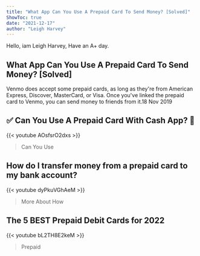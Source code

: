 ```yaml
---
title: "What App Can You Use A Prepaid Card To Send Money? [Solved]"
ShowToc: true 
date: "2021-12-17"
author: "Leigh Harvey" 
---
```


Hello, iam Leigh Harvey, Have an A+ day.
## What App Can You Use A Prepaid Card To Send Money? [Solved]
Venmo does accept some prepaid cards, as long as they're from American Express, Discover, MasterCard, or Visa. Once you've linked the prepaid card to Venmo, you can send money to friends from it.18 Nov 2019

## ✅  Can You Use A Prepaid Card With Cash App?  🔴
{{< youtube AOsfsrO2dxs >}}
>Can You Use

## How do I transfer money from a prepaid card to my bank account?
{{< youtube dyPkuVGhAeM >}}
>More About How 

## The 5 BEST Prepaid Debit Cards for 2022
{{< youtube bL2TH8E2keM >}}
>Prepaid

